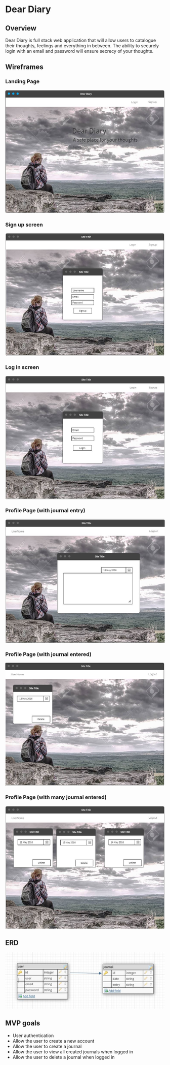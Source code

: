# Dear Diary

## Overview
  Dear Diary is full stack web application that will allow users to catalogue their thoughts, feelings and everything in between. The ability to securely login with an email and password will ensure secrecy of your thoughts.

## Wireframes

 ### Landing Page

![landingPage](assets\DD1.JPG)

### Sign up screen

![signupPage](assets\DD2.JPG)

### Log in screen

![loginPage](assets\DD3.JPG)

### Profile Page (with journal entry)

![profilePage](assets\DD4.JPG)

### Profile Page (with journal entered)

![profilePage](assets\DD5.JPG)

### Profile Page (with many journal entered)

![profilePage](assets\DD6.JPG)


## ERD

![profilePage](assets\DDERD.JPG)


## MVP goals

- User authentication
- Allow the user to create a new account
- Allow the user to create a journal
- Allow the user to view all created journals when logged in 
- Allow the user to delete a journal when logged in